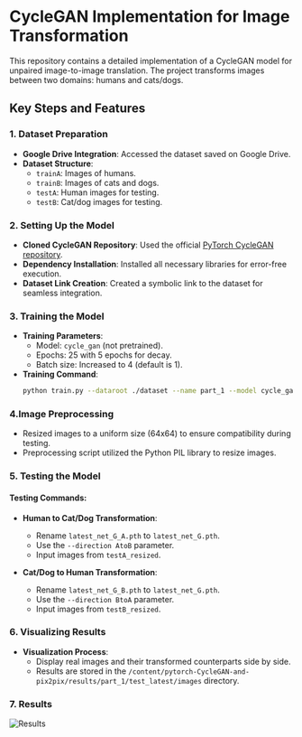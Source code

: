 # CycleGAN Implementation for Image Transformation

This repository contains a detailed implementation of a CycleGAN model for unpaired image-to-image translation. The project transforms images between two domains: humans and cats/dogs.

## Key Steps and Features

### 1. Dataset Preparation
- **Google Drive Integration**: Accessed the dataset saved on Google Drive.
- **Dataset Structure**:
  - `trainA`: Images of humans.
  - `trainB`: Images of cats and dogs.
  - `testA`: Human images for testing.
  - `testB`: Cat/dog images for testing.

### 2. Setting Up the Model
- **Cloned CycleGAN Repository**: Used the official [PyTorch CycleGAN repository](https://github.com/junyanz/pytorch-CycleGAN-and-pix2pix).
- **Dependency Installation**: Installed all necessary libraries for error-free execution.
- **Dataset Link Creation**: Created a symbolic link to the dataset for seamless integration.

### 3. Training the Model
- **Training Parameters**:
  - Model: `cycle_gan` (not pretrained).
  - Epochs: 25 with 5 epochs for decay.
  - Batch size: Increased to 4 (default is 1).
- **Training Command**:
  ```bash
  python train.py --dataroot ./dataset --name part_1 --model cycle_gan --n_epochs 25 --n_epochs_decay 5 --batch_size 4 --display_id -1

### 4.Image Preprocessing
- Resized images to a uniform size (64x64) to ensure compatibility during testing.
- Preprocessing script utilized the Python PIL library to resize images.

### 5. Testing the Model

#### Testing Commands:
- **Human to Cat/Dog Transformation**:
  - Rename `latest_net_G_A.pth` to `latest_net_G.pth`.
  - Use the `--direction AtoB` parameter.
  - Input images from `testA_resized`.

- **Cat/Dog to Human Transformation**:
  - Rename `latest_net_G_B.pth` to `latest_net_G.pth`.
  - Use the `--direction BtoA` parameter.
  - Input images from `testB_resized`.

### 6. Visualizing Results

- **Visualization Process**:
  - Display real images and their transformed counterparts side by side.
  - Results are stored in the `/content/pytorch-CycleGAN-and-pix2pix/results/part_1/test_latest/images` directory.

### 7. Results
![Results](cyclegan.png)
